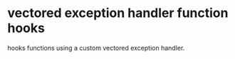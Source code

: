 # vectored exception handler function hooks
hooks functions using a custom vectored exception handler.
